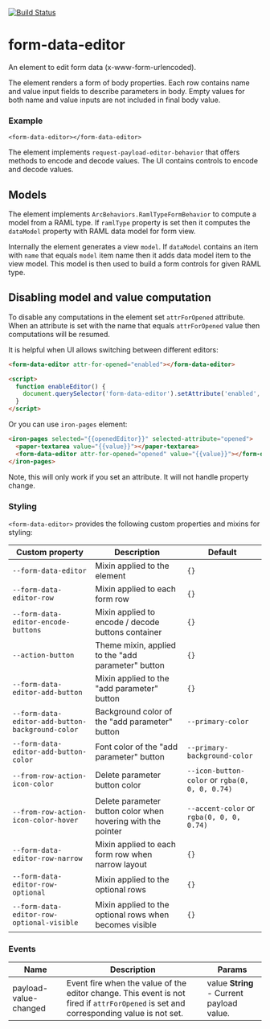 [![Build Status](https://travis-ci.org/advanced-rest-client/form-data-editor.svg?branch=stage)](https://travis-ci.org/advanced-rest-client/form-data-editor)  

# form-data-editor

An element to edit form data (x-www-form-urlencoded).

The element renders a form of body properties. Each row contains name and value input fields to
describe parameters in body.
Empty values for both name and value inputs are not included in final body value.

### Example

```
<form-data-editor></form-data-editor>
```

The element implements `request-payload-editor-behavior` that offers methods
to encode and decode values. The UI contains controls to encode and decode
values.

## Models

The element implements `ArcBehaviors.RamlTypeFormBehavior` to compute a model
from a RAML type. If `ramlType` property is set then it computes the `dataModel`
property with RAML data model for form view.

Internally the element generates a view `model`. If `dataModel` contains an item
with `name` that equals `model` item name then it adds data model item to the
view model. This model is then used to build a form controls for given RAML type.

## Disabling model and value computation

To disable any computations in the element set `attrForOpened` attribute. When
an attribute is set with the name that equals `attrForOpened` value then
computations will be resumed.

It is helpful when UI allows switching between different editors:

```html
<form-data-editor attr-for-opened="enabled"></form-data-editor>

<script>
  function enableEditor() {
    document.querySelector('form-data-editor').setAttribute('enabled', true);
  }
</script>
```

Or you can use `iron-pages` element:

```html
<iron-pages selected="{{openedEditor}}" selected-attribute="opened">
  <paper-textarea value="{{value}}"></paper-textarea>
  <form-data-editor attr-for-opened="opened" value="{{value}}"></form-data-editor>
</iron-pages>
```

Note, this will only work if you set an attribute. It will not handle property change.

### Styling
`<form-data-editor>` provides the following custom properties and mixins for styling:

Custom property | Description | Default
----------------|-------------|----------
`--form-data-editor` | Mixin applied to the element | `{}`
`--form-data-editor-row` | Mixin applied to each form row | `{}`
`--form-data-editor-encode-buttons` | Mixin applied to encode / decode buttons container | `{}`
`--action-button` | Theme mixin, applied to the "add parameter" button | `{}`
`--form-data-editor-add-button` | Mixin applied to the "add parameter" button | `{}`
`--form-data-editor-add-button-background-color` | Background color of the "add parameter" button | `--primary-color`
`--form-data-editor-add-button-color` | Font color of the "add parameter" button | `--primary-background-color`
`--from-row-action-icon-color` | Delete parameter button color | `--icon-button-color` or `rgba(0, 0, 0, 0.74)`
`--from-row-action-icon-color-hover` | Delete parameter button color when hovering with the pointer | `--accent-color` or `rgba(0, 0, 0, 0.74)`
`--form-data-editor-row-narrow` | Mixin applied to each form row when narrow layout | `{}`
`--form-data-editor-row-optional` | Mixin applied to the optional rows | `{}`
`--form-data-editor-row-optional-visible` | Mixin applied to the optional rows when becomes visible | `{}`



### Events
| Name | Description | Params |
| --- | --- | --- |
| payload-value-changed | Event fire when the value of the editor change. This event is not fired if `attrForOpened` is set and corresponding value is not set. | value **String** - Current payload value. |
